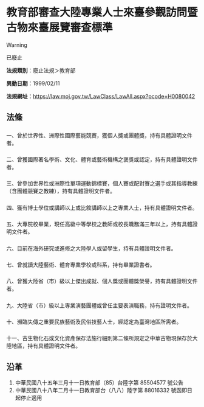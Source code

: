 # 教育部審查大陸專業人士來臺參觀訪問暨古物來臺展覽審查標準


> [!WARNING]
> 已廢止


**法規類別**：廢止法規＞教育部

**異動日期**：1999/02/11  

**法規網址**：https://law.moj.gov.tw/LawClass/LawAll.aspx?pcode=H0080042



## 法條
##### 
一、曾於世界性、洲際性國際藝能競賽，獲個人獎或團體獎，持有具體證明文件者。

##### 
二、曾獲國際著名學術、文化、體育或藝術機構之褒獎或認定，持有具體證明文件者。

##### 
三、曾參加世界性或洲際性單項運動錦標賽，個人賽或配對賽之選手或其指導教練（含團體競賽之教練），持有具體證明文件者。

##### 
四、獲有博士學位或講師以上或比敘講師以上之專業人士，持有具體證明文件者。

##### 
五、大專院校畢業，現任高級中等學校之教師或校長職務滿三年以上，持有具體證明文件者。

##### 
六、目前在海外研究或進修之大陸學人或留學生，持有具體證明文件者。

##### 
七、曾就讀大陸藝術、體育專業學校或科系，持有畢業證書者。

##### 
八、曾獲大陸省（市）級以上傑出成就、個人獎或團體獎榮譽，持有具體證明文件者。

##### 
九、大陸省（市）級以上專業演藝團體或曾任主要表演職務，持有證明文件者。

##### 
十、瀕臨失傳之重要民族藝術及民俗技藝人士，經認定為臺灣地區所需者。

##### 
十一、古生物化石或文化資產保存法施行細則第二條所規定之中華古物現保存於大陸地區，持有具體證明文件者。

## 沿革
1. 中華民國八十五年三月十一日教育部（85）台陸字第 85504577 號公告
1. 中華民國八十八年二月十一日教育部台（八八）陸字第 88016332 號函即日起停止適用
